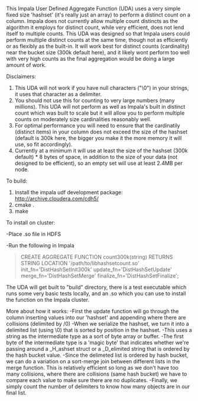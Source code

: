 This Impala User Defined Aggregate Function (UDA) uses a very simple fixed size 'hashset' (it's really just an array) to perform a distinct count on a column.  Impala does not currently allow multiple count distincts as the algorithm it employs for distinct count, while very efficient, does not lend itself to multiple counts.  This UDA was designed so that Impala users could perform multiple distinct counts at the same time, though not as efficiently or as flexibly as the built-in.  It will work best for distinct counts (cardinality) near the bucket size (300k default here), and it likely wont perform too well with very high counts as the final aggregation would be doing a large amount of work.

Disclaimers:
1. This UDA will not work if you have null characters ("\0") in your strings, it uses that character as a delimiter.
2. You should not use this for counting to very large numbers (many millions). This UDA will not perform as well as Impala's built in distinct count which was built to scale but it will allow you to perform multiple counts on moderately size cardinalities reasonably well.
3. For optimal performance you will need to ensure that the cardinatily (distinct items) in your column does not exceed the size of the hashset (default is 300k here, the bigger you make it the more memory it will use, so fit accordingly).
4. Currently at a minimum it will use at least the size of the hashset (300k default) * 8 bytes of space, in addition to the size of your data (not designed to be efficient), so an empty set will use at least 2.4MB per node.


To build: 

1. Install the impala udf development package: <http://archive.cloudera.com/cdh5/>
2. cmake .
3. make

To install on cluster:

-Place .so file in HDFS

-Run the following in Impala
> CREATE AGGREGATE FUNCTION count300k(string) RETURNS STRING
> LOCATION '/path/to/libhashsetcount.so'
> init_fn='DistHashSetInit300k'
> update_fn='DistHashSetUpdate'
> merge_fn='DistHashSetMerge'
> finalize_fn='DistHashSetFinalize';

The UDA will get built to "build" directory, there is a test executable which runs some very basic tests locally, and an .so which you can use to install the function on the Impala cluster.

More about how it works:
-First the update function will go through the column inserting values into our 'hashset' and appending where there are collisions (delimited by /0)
-When we serialize the hashset, we turn it into a delimited list (using \0) that is sorted by position in the hashset.
-This uses a string as the intermediate type as a sort of byte array or buffer.
-The first byte of the intermediate type is a 'magic byte' that indicates whether we're passing around a _H_ashset struct or a _D_elimited string that is ordered by the hash bucket value.
-Since the delimeted list is ordered by hash bucket, we can do a variation on a sort-merge join between different lists in the merge function.  This is relatively efficient so long as we don't have too many collisions, where there are collisions (same hash bucket) we have to compare each value to make sure there are no duplicates.
-Finally, we simply count the number of delimiters to know how many objects are in our final list.
